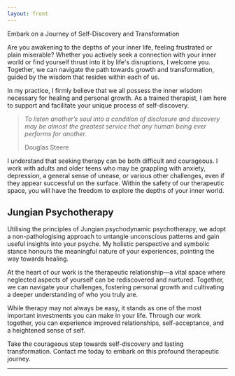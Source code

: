 ```yaml
---
layout: front
---
```


Embark on a Journey of Self-Discovery and Transformation

Are you awakening to the depths of your inner life, feeling frustrated or plain miserable? Whether you actively seek a connection with your inner world or find yourself thrust into it by life's disruptions, I welcome you. Together, we can navigate the path towards growth and transformation, guided by the wisdom that resides within each of us.

In my practice, I firmly believe that we all possess the inner wisdom necessary for healing and personal growth. As a trained therapist, I am here to support and facilitate your unique process of self-discovery.

<blockquote>
<p><i>
To listen another’s soul into a condition of disclosure and discovery may be almost the greatest service that any human being ever performs for another.
</i></p>
<footer>Douglas Steere</footer>
</blockquote>

I understand that seeking therapy can be both difficult and courageous. I work with adults and older teens who may be grappling with anxiety, depression, a general sense of unease, or various other challenges, even if they appear successful on the surface. Within the safety of our therapeutic space, you will have the freedom to explore the depths of your inner world.

## Jungian Psychotherapy

Utilising the principles of Jungian psychodynamic psychotherapy, we adopt a non-pathologising approach to untangle unconscious patterns and gain useful insights into your psyche. My holistic perspective and symbolic stance honours the meaningful nature of your experiences, pointing the way towards healing.

At the heart of our work is the therapeutic relationship—a vital space where neglected aspects of yourself can be rediscovered and nurtured. Together, we can navigate your challenges, fostering personal growth and cultivating a deeper understanding of who you truly are.

While therapy may not always be easy, it stands as one of the most important investments you can make in your life. Through our work together, you can experience improved relationships, self-acceptance, and a heightened sense of self.

Take the courageous step towards self-discovery and lasting transformation. Contact me today to embark on this profound therapeutic journey.

-----
